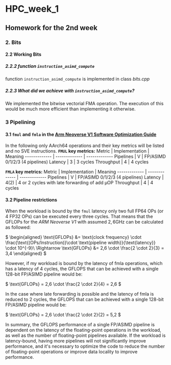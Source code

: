 # HPC_week_1
## Homework for the 2nd week

### 2. Bits
#### 2.2 Working Bits
##### 2.2.2 function `instruction_asimd_compute`
function `instruction_asimd_compute` is implemented in class _bits.cpp_

##### 2.2.3 What did we achieve with `instruction_asimd_compute`?
We implemented the bitwise vectorial FMA operation. The execution of this would be much more efficient than implementing it otherwise.

### 3 Pipelining
#### 3.1 `fmul` and `fmla` in the [Arm Neoverse V1 Software Optimization Guide](https://developer.arm.com/documentation/pjdoc466751330-9685/latest/ "Link to Arm Neoverse V1 Software Optimization Guide")
In the following only AArch64 operations and their key metrics will be listed and no SVE instructions.
**`FMUL` key metrics:**
Metric  | Implementation | Meaning
------------- | ------------- | -------------
Pipelines  | V | FP/ASIMD 0/1/2/3 (4 pipelines)
Latency  | 3 | 3 cycles
Throughput  | 4 | 4 cycles

**`FMLA` key metrics:**
Metric  | Implementation | Meaning
------------- | ------------- | -------------
Pipelines  | V | FP/ASIMD 0/1/2/3 (4 pipelines)
Latency  | 4(2) | 4 or 2 cycles with late forwarding of add µOP
Throughput  | 4 | 4 cycles

#### 3.2 Pipeline restrictions
When the workload is bound by the `fmul` latency only two full FP64 OPs (or 4 FP32 OPs) can be executed every three cycles. That means that the GFLOPs for the _ARM Neoverse V1_ with assumed $2,6$GHz can be calculated as followed:

$
\begin{aligned}
\text{GFLOPs} &= \text{clock frequency} \cdot \frac{\text{(OPs/Instruction)}\cdot \text{pipeline width}}{\text{latency}} \cdot 10^{-9}\\
\Rightarrow \text{GFLOPs} &= 2,6 \cdot \frac{2 \cdot 2}{3} = 3,4
\end{aligned}
$

However, if my workload is bound by the latency of fmla operations, which has a latency of 4 cycles, the GFLOPS that can be achieved with a single 128-bit FP/ASIMD pipeline would be:

$
\text{GFLOPs} = 2,6 \cdot \frac{2 \cdot 2}{4} = 2,6
$

In the case where late forwarding is possible and the latency of fmla is reduced to 2 cycles, the GFLOPS that can be achieved with a single 128-bit FP/ASIMD pipeline would be:

$
\text{GFLOPs} = 2,6 \cdot \frac{2 \cdot 2}{2} = 5,2
$

In summary, the GFLOPS performance of a single FP/ASIMD pipeline is dependent on the latency of the floating-point operations in the workload, as well as the number of floating-point pipelines available. If the workload is latency-bound, having more pipelines will not significantly improve performance, and it's necessary to optimize the code to reduce the number of floating-point operations or improve data locality to improve performance.
